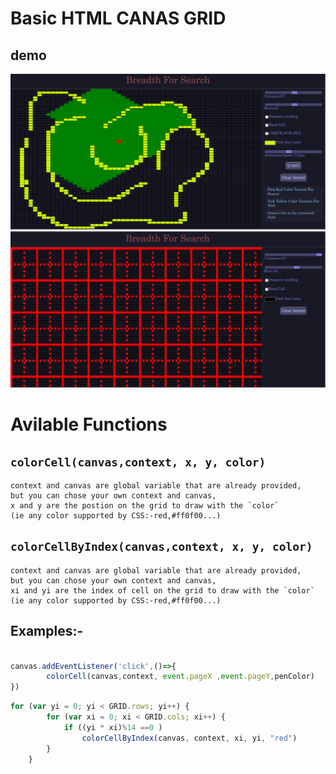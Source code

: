 # Basic HTML CANAS GRID

## demo
![Demo](./demo.png)
![Demo](./factral.png)

# Avilable Functions

## `colorCell(canvas,context, x, y, color)`
    context and canvas are global variable that are already provided,
    but you can chose your own context and canvas,
    x and y are the postion on the grid to draw with the `color`
    (ie any color supported by CSS:-red,#ff0f00...)

## `colorCellByIndex(canvas,context, x, y, color)`
    context and canvas are global variable that are already provided,
    but you can chose your own context and canvas,
    xi and yi are the index of cell on the grid to draw with the `color`
    (ie any color supported by CSS:-red,#ff0f00...)

## Examples:-
```js

canvas.addEventListener('click',()=>{
        colorCell(canvas,context, event.pageX ,event.pageY,penColor)
})
```
```js
for (var yi = 0; yi < GRID.rows; yi++) {
        for (var xi = 0; xi < GRID.cols; xi++) {
            if ((yi * xi)%14 ==0 )
                colorCellByIndex(canvas, context, xi, yi, "red")
        }
    }
```
